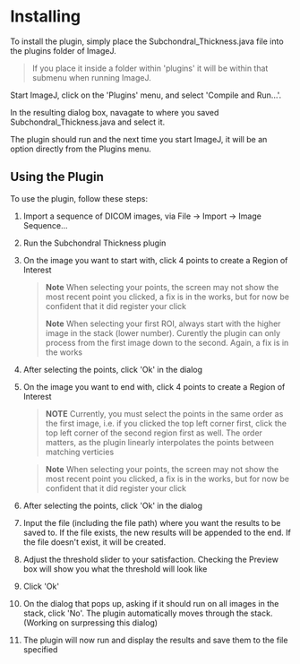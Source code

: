 # Installing

To install the plugin, simply place the Subchondral_Thickness.java file into the plugins folder of ImageJ. 
> If you place it inside a folder within 'plugins' it will be within that submenu when running ImageJ. 

Start ImageJ, click
on the 'Plugins' menu, and select 'Compile and Run...'. 

In the resulting dialog box, navagate to where you saved Subchondral_Thickness.java
and select it. 

The plugin should run and the next time you start ImageJ, it will be an option directly from the Plugins menu.

## Using the Plugin

To use the plugin, follow these steps:

1. Import a sequence of DICOM images, via File -> Import -> Image Sequence...

2. Run the Subchondral Thickness plugin

3. On the image you want to start with, click 4 points to create a Region of Interest

	> **Note** When selecting your points, the screen may not show the most recent point you clicked, a fix is in the works, but for now be confident that it did register your click
	> 
	> **Note** When selecting your first ROI, always start with the higher image in the stack (lower number). Curently the plugin can only process from the first image down to the second. Again, a fix is in the works

4. After selecting the points, click 'Ok' in the dialog

5. On the image you want to end with, click 4 points to create a Region of Interest 

	> **NOTE** Currently, you must select the points in the same order as the first image, i.e. if you clicked the top left corner first, click the top left corner of the second region first as well. The order matters, as the plugin linearly interpolates the points
			 between matching verticies 
	
	> **Note** When selecting your points, the screen may not show the most recent point you clicked, a fix is in the works, but for now be confident that it did register your click

6. After selecting the points, click 'Ok' in the dialog

7. Input the file (including the file path) where you want the results to be saved to. If the file exists, the new results will be appended
   to the end. If the file doesn't exist, it will be created.

8. Adjust the threshold slider to your satisfaction. Checking the Preview box will show you what the threshold will look like

9. Click 'Ok'

10. On the dialog that pops up, asking if it should run on all images in the stack, click 'No'. The plugin automatically moves through the stack. (Working on surpressing this dialog)

10. The plugin will now run and display the results and save them to the file specified


